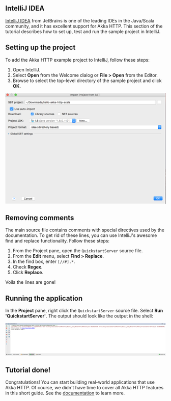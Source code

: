 IntelliJ IDEA
-------------

[IntelliJ IDEA](https://www.jetbrains.com/idea/) from JetBrains is one of the leading IDEs in the Java/Scala community, and it has excellent support for Akka HTTP. This section of the tutorial describes how to set up, test and run the sample project in IntelliJ.

## Setting up the project

To add the Akka HTTP example project to IntelliJ, follow these steps:

1. Open IntelliJ.
1. Select **Open** from the Welcome dialog or **File &gt; Open** from the Editor.
1. Browse to select the top-level directory of the sample project and click **OK**.

![Open Project](images/idea-open-project.png)

## Removing comments

The main source file contains comments with special directives used by the documentation. To get rid of these lines, you can use IntelliJ's awesome find and replace functionality. Follow these steps:

1. From the Project pane, open the `QuickstartServer` source file.
1. From the **Edit** menu, select **Find &gt; Replace**.
1. In the find box, enter `[//#].*`.
1. Check **Regex**.
1. Click **Replace**.

Voila the lines are gone!

## Running the application

In the **Project** pane, right click the `QuickstartServer` source file. Select **Run 'QuickstartServer'**. The output should look like the output in the shell:

![Running Project](images/idea-running-project.png)

## Tutorial done!

Congratulations! You can start building real-world applications that use Akka HTTP. Of course, we didn't have time to cover all Akka HTTP features in this short guide. See the [documentation](http://doc.akka.io/docs/akka-http/current/scala/http/index.html) to learn more.
